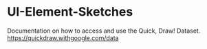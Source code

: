 # UI-Element-Sketches
Documentation on how to access and use the Quick, Draw! Dataset. https://quickdraw.withgoogle.com/data
